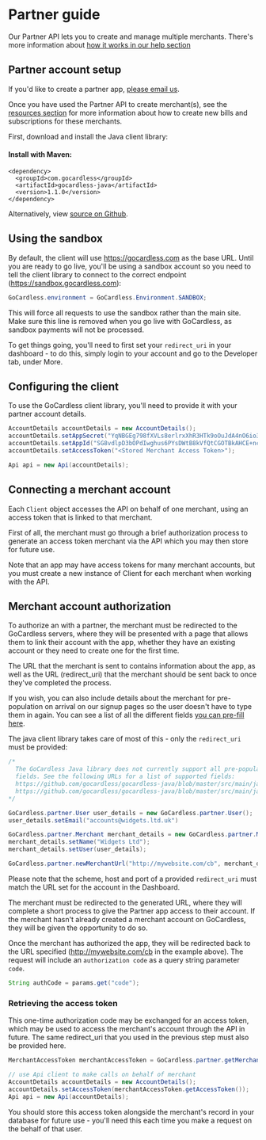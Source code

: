 # Partner guide

<p class="intro">Our Partner API lets you to create and manage multiple merchants. There's more information about <a href="https://help.gocardless.com/what-is-the-partner-programme/">how it works in our help section</a></p>

## Partner account setup

If you'd like to create a partner app, [please email us](mailto:help@gocardless.com).

Once you have used the Partner API to create merchant(s), see the [resources section](https://developer.gocardless.com/#bill) for more information about how to create new bills and subscriptions for these merchants.

First, download and install the Java client library:

#### Install with Maven:

    <dependency>
      <groupId>com.gocardless</groupId>
      <artifactId>gocardless-java</artifactId>
      <version>1.1.0</version>
    </dependency>

Alternatively, view [source on Github](https://github.com/gocardless/gocardless-java).

## Using the sandbox

By default, the client will use https://gocardless.com as the base URL. Until you are ready to go live, you'll be using a sandbox account so you need to tell the client library to connect to the correct endpoint (https://sandbox.gocardless.com):

```java
GoCardless.environment = GoCardless.Environment.SANDBOX;
```

This will force all requests to use the sandbox rather than the main site. Make sure this line is removed when you go live with GoCardless, as sandbox payments will not be processed.

To get things going, you'll need to first set your `redirect_uri` in your dashboard - to do this, simply login to your account and go to the Developer tab, under More.

## Configuring the client

To use the GoCardless client library, you'll need to provide it with your partner account details.

```java
AccountDetails accountDetails = new AccountDetails();
accountDetails.setAppSecret("YqNBGEg798fXVLs8erlrxXhR3HTk9oOuJdA4nO6io3Kv5wf6TZfyyKNrHaxGHG2V");
accountDetails.setAppId("SG8vdlpD3bOPdIwghus6PYsDWtB8kVfQtCGOTBkAHCE+ncQGjDC/hykM1eNOzEne");
accountDetails.setAccessToken("<Stored Merchant Access Token>");

Api api = new Api(accountDetails);
```

## Connecting a merchant account

Each `Client` object accesses the API on behalf of one merchant, using an access token that is linked to that merchant.

First of all, the merchant must go through a brief authorization process to generate an access token merchant via the API which you may then store for future use.

Note that an app may have access tokens for many merchant accounts, but you must create a new instance of Client for each merchant when working with the API.

## Merchant account authorization

To authorize an with a partner, the merchant must be redirected to the GoCardless servers, where they will be presented with a page that allows them to link their account with the app, whether they have an existing account or they need to create one for the first time.

The URL that the merchant is sent to contains information about the app, as well as the URL (redirect_uri) that the merchant should be sent back to once they've completed the process.

If you wish, you can also include details about the merchant for pre-population on arrival on our signup pages so the user doesn't have to type them in again. You can see a list of all the different fields [you can pre-fill here](#pre-populating-information).

The java client library takes care of most of this - only the `redirect_uri` must be provided:

```java
/*
  The GoCardless Java library does not currently support all pre-population
  fields. See the following URLs for a list of supported fields:
  https://github.com/gocardless/gocardless-java/blob/master/src/main/java/gocardless/partner/Merchant.java
  https://github.com/gocardless/gocardless-java/blob/master/src/main/java/gocardless/partner/User.java
*/

GoCardless.partner.User user_details = new GoCardless.partner.User();
user_details.setEmail("accounts@widgets.ltd.uk")

GoCardless.partner.Merchant merchant_details = new GoCardless.partner.Merchant();
merchant_details.setName("Widgets Ltd");
merchant_details.setUser(user_details);

GoCardless.partner.newMerchantUrl("http://mywebsite.com/cb", merchant_details, null);
```

Please note that the scheme, host and port of a provided `redirect_uri` must match the URL set for the account in the Dashboard.

The merchant must be redirected to the generated URL, where they will complete a short process to give the Partner app access to their account. If the merchant hasn't already created a merchant account on GoCardless, they will be given the opportunity to do so.

Once the merchant has authorized the app, they will be redirected back to the URL specified (http://mywebsite.com/cb in the example above). The request will include an `authorization code` as a query string parameter `code`.

```java
String authCode = params.get("code");
```

### Retrieving the access token


This one-time authorization code may be exchanged for an access token, which may be used to access the merchant's account through the API in future. The same redirect_uri that you used in the previous step must also be provided here.

```java
MerchantAccessToken merchantAccessToken = GoCardless.partner.getMerchantAccessToken("http://mywebsite.com/cb", authCode);

// use Api client to make calls on behalf of merchant
AccountDetails accountDetails = new AccountDetails();
accountDetails.setAccessToken(merchantAccessToken.getAccessToken());
Api api = new Api(accountDetails);
```

You should store this access token alongside the merchant's record in your database for future use - you'll need this each time you make a request on the behalf of that user.
